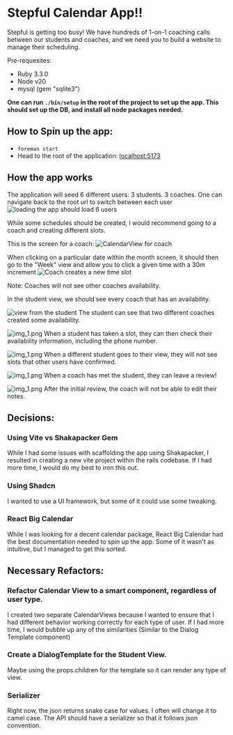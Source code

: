 # Stepful Calendar App!!

Stepful is getting too busy! We have hundreds of 1-on-1 coaching calls between our students and coaches, and we need you to build a website to manage their scheduling.

Pre-requesites: 
- Ruby 3.3.0
- Node v20
- mysql (gem "sqlite3")

 **One can run `./bin/setup` in the root of the project to set up the app. This should set up the DB, 
 and install all node packages needed.**

## How to Spin up the app:
- `foreman start`
- Head to the root of the application: [localhost:5173](http://localhost:5173)

## How the app works
The application will seed 6 different users: 3 students. 3 coaches. One can navigate back to the root url to switch between each user
![loading the app should load 6 users](root.png)

While some schedules should be created, I would recommend going to a coach and creating different slots.

This is the screen for a coach:
![CalendarView for coach](calendar-view-for-coach.png)

When clicking on a particular date within the month screen, it should then go to the "Week" view and allow you to click a given time with a 30m increment
![Coach creates a new time slot](create-slot.png)

Note: Coaches will not see other coaches availability.

In the student view, we should see every coach that has an availability.

![view from the student](student-view.png)
The student can see that two different coaches created some availability.

![img_1.png](student-booked.png)
When a student has taken a slot, they can then check their availability information, including the phone number.

![img_1.png](another-student-view.png)
When a different student goes to their view, they will not see slots that other users have confirmed.

![img_1.png](booked-view-coach.png)
When a coach has met the student, they can leave a review! 

![img_1.png](meeting-review.png)
After the initial review, the coach will not be able to edit their notes.

## Decisions: 
### Using Vite vs Shakapacker Gem
While I had some issues with scaffolding the app using Shakapacker, I resulted in creating a new vite project within the rails codebase.
If I had more time, I would do my best to iron this out.

### Using Shadcn
I wanted to use a UI framework, but some of it could use some tweaking. 

### React Big Calendar
While I was looking for a decent calendar package, React Big Calendar had the best documentation needed to spin up the app.
Some of it wasn't as intuitive, but I managed to get this sorted.

## Necessary Refactors:

### Refactor Calendar View to a smart component, regardless of user type.
I created two separate CalendarViews because I wanted to ensure that I had different behavior working correctly for each type of user. 
If I had more time, I would bubble up any of the similarities (Similar to the Dialog Template component)

### Create a DialogTemplate for the Student View.
Maybe using the props.children for the template so it can render any type of view.

### Serializer
Right now, the json returns snake case for values. I often will change it to camel case. The API should have a serializer
so that it follows json convention.

